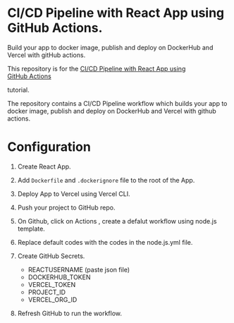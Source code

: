 # CI/CD Pipeline with React App using GitHub Actions.

Build your app to docker image, publish and deploy on DockerHub and Vercel with gitHub actions.

This repository is for the
[CI/CD Pipeline with React App using GitHub Actions](https://sandygoody.medium.com/ci-cd-pipeline-with-react-app-using-github-actions-1b219d4e162f)

tutorial.

The repository contains a CI/CD Pipeline workflow which builds your app to docker image, publish and deploy on DockerHub and Vercel with github actions.


# Configuration

1. Create React App.

2. Add `Dockerfile` and `.dockerignore` file to the root of the App.

3. Deploy App to Vercel using Vercel CLI.

4. Push your project to GitHub repo.

5. On Github, click on Actions , create a defalut workflow using node.js template.

6. Replace default codes with the codes in the node.js.yml file.

7. Create GitHub Secrets.

    - REACTUSERNAME (paste json file)
    - DOCKERHUB_TOKEN
    - VERCEL_TOKEN
    - PROJECT_ID
    - VERCEL_ORG_ID

8. Refresh GitHub to run the workflow.
